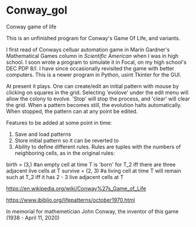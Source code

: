 # Conway_gol
Conway game of life

This is an unfinished program for Conway's Game Of Life, and variants. 

I first read of Conways celluar automation game in Marin Gardner's Mathematical Games column in *Scientific American* when I was in high school. I soon wrote a program to simulate it in Focal, on my high school's DEC PDP 8/l. I have since occasionally revisited the game with better computers. This is a newer program in Python, usint Tkinter for the GUI.

At present it plays. One can create/edit an initial pattern with mouse by clicking on squares in the grid. Selecting 'evolove' under the edit menu will allow the colony to evolve. 'Stop' will stop the process, and 'clear' will clear the grid. When a pattern becomes still, the evolution halts automatically. When stopped, the pattern can at any point be edited.

Features to be added at some point in time:
1) Save and load patterns
2) Store initial pattern so it can be reverted to
3) Ability to define different rules. Rules are tuples with the numbers of neighboring cells, as in the original rules:
  
  birth = (3,)      #an empty cell at time T is 'born' for T_2 iff there are three adjacent live cells at T
  survive = (2, 3)  #a living cell at time T will remain such at T_2 iff it has 2 - 3 live adjacent cells at T
  
  
 https://en.wikipedia.org/wiki/Conway%27s_Game_of_Life
 
 https://www.ibiblio.org/lifepatterns/october1970.html

In memorial for mathemetician John Conway, the inventor of this game (1938 - April 11, 2020)
